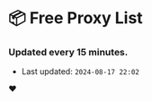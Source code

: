 # :package: Free Proxy List
### Updated every 15 minutes.

- Last updated: `2024-08-17 22:02`

:heart:
